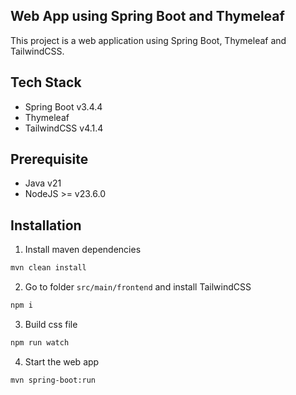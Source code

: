 ## Web App using Spring Boot and Thymeleaf
This project is a web application using Spring Boot, Thymeleaf and TailwindCSS.

## Tech Stack
 - Spring Boot v3.4.4
 - Thymeleaf
 - TailwindCSS v4.1.4

## Prerequisite
 - Java v21
 - NodeJS >= v23.6.0

## Installation

 1. Install maven dependencies
```bash
mvn clean install
```
2. Go to folder `src/main/frontend` and install TailwindCSS
```bash
npm i
```
3. Build css file
```bash
npm run watch
```
4. Start the web app
```bash
mvn spring-boot:run
```

